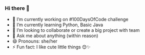 ### Hi there 👋



- 🔭 I’m currently working on #100DaysOfCode challenge
- 🌱 I’m currently learning Python, Basic Java
- 👯 I’m looking to collaborate or create a big project with team 
- 💬 Ask me about anything (within reason)
- 😄 Pronouns: she/her
- ⚡ Fun fact: I like cute little things 😊✨



